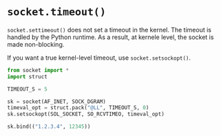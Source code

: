 # `socket.timeout()`

`socket.settimeout()` does not set a timeout in the kernel. The timeout is
handled by the Python runtime. As a result, at kernele level, the socket is
made non-blocking.

If you want a true kernel-level timeout, use `socket.setsockopt()`.

```python
from socket import *
import struct

TIMEOUT_S = 5

sk = socket(AF_INET, SOCK_DGRAM)
timeval_opt = struct.pack("@LL", TIMEOUT_S, 0)
sk.setsockopt(SOL_SOCKET, SO_RCVTIMEO, timeval_opt)

sk.bind(("1.2.3.4", 12345))
```
